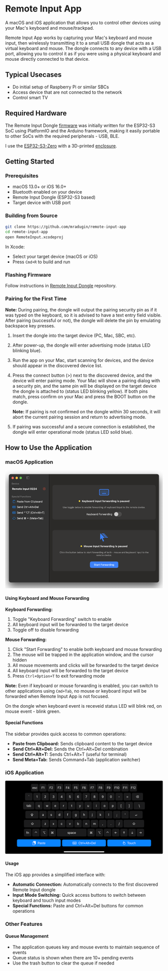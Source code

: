 # Remote Input App

A macOS and iOS application that allows you to control other devices using your Mac's keyboard and mouse/trackpad. 

Remote Input App works by capturing your Mac's keyboard and mouse input, then wirelessly transmitting it to a small USB dongle that acts as a virtual keyboard and mouse. The dongle connects to any device with a USB port, allowing you to control it as if you were using a physical keyboard and mouse directly connected to that device. 

## Typical Usecases

- Do initial setup of Raspberry Pi or similar SBCs
- Access device that are not connected to the network
- Control smart TV

## Required Hardware

The Remote Input Dongle [firmware](https://github.com/mradugin/remote-input-dongle) was initially written for the ESP32-S3 SoC using PlatformIO and the Arduino framework, making it easily portable to other SoCs with the required peripherals - USB, BLE.

I use the [ESP32-S3-Zero](https://www.waveshare.com/wiki/ESP32-S3-Zero) with a 3D-printed [enclosure](https://www.thingiverse.com/thing:7041421).

## Getting Started

### Prerequisites

- macOS 13.0+ or iOS 16.0+
- Bluetooth enabled on your device
- Remote Input Dongle (ESP32-S3 based)
- Target device with USB port

### Building from Source

```bash
git clone https://github.com/mradugin/remote-input-app
cd remote-input-app
open RemoteInput.xcodeproj
```

In Xcode:
- Select your target device (macOS or iOS)
- Press `Cmd+R` to build and run

### Flashing Firmware

Follow instructions in [Remote Input Dongle](https://github.com/mradugin/remote-input-dongle) repository. 

### Pairing for the First Time

**Note:** During pairing, the dongle will output the pairing security pin as if it was typed on the keyboard, so it is advised to have a text entry field visible. After pairing (successful or not), the dongle will delete the pin by emulating backspace key presses.

1. Insert the dongle into the target device (PC, Mac, SBC, etc).

2. After power-up, the dongle will enter advertising mode (status LED blinking blue).

3. Run the app on your Mac, start scanning for devices, and the device should appear in the discovered device list.

4. Press the connect button (>) next to the discovered device, and the device will enter pairing mode. Your Mac will show a pairing dialog with a security pin, and the same pin will be displayed on the target device the dongle is attached to (status LED blinking yellow). If both pins match, press confirm on your Mac and press the BOOT button on the dongle.
   
   **Note:** If pairing is not confirmed on the dongle within 30 seconds, it will abort the current pairing session and return to advertising mode.

5. If pairing was successful and a secure connection is established, the dongle will enter operational mode (status LED solid blue).

## How to Use the Application

### macOS Application

![Remote Input App](docs/RemoteInput-macOS.png)

#### Using Keyboard and Mouse Forwarding

**Keyboard Forwarding:**
1. Toggle "Keyboard Forwarding" switch to enable
2. All keyboard input will be forwarded to the target device
3. Toggle off to disable forwarding

**Mouse Forwarding:**
1. Click "Start Forwarding" to enable both keyboard and mouse forwarding
2. The mouse will be trapped in the application window, and the cursor hidden
3. All mouse movements and clicks will be forwarded to the target device
4. All keyboard input will be forwarded to the target device
5. Press `Ctrl+Option+T` to exit forwarding mode

**Note:** Even if keyboard or mouse forwarding is enabled, you can switch to other applications using `Cmd+Tab`, no mouse or keyboard input will be forwarded when Remote Input App is not focused.

On the dongle when keyboard event is receveid status LED will blink red, on mouse event - blink green.

#### Special Functions

The sidebar provides quick access to common operations:

- **Paste from Clipboard:** Sends clipboard content to the target device
- **Send Ctrl+Alt+Del:** Sends the Ctrl+Alt+Del combination
- **Send Ctrl+Alt+T:** Sends Ctrl+Alt+T (useful for terminal)
- **Send Meta+Tab:** Sends Command+Tab (application switcher)

### iOS Application

![Remote Input App](docs/RemoteInput-iOS.png)

#### Usage

The iOS app provides a simplified interface with:

- **Automatic Connection:** Automatically connects to the first discovered Remote Input dongle
- **Input Mode Switching:** Quick access buttons to switch between keyboard and touch input modes
- **Special Functions:** Paste and Ctrl+Alt+Del buttons for common operations

### Other Features

#### Queue Management

- The application queues key and mouse events to maintain sequence of events 
- Queue status is shown when there are 10+ pending events
- Use the trash button to clear the queue if needed
